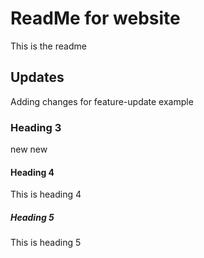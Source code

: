 # ReadMe for website

This is the readme

## Updates

Adding changes for feature-update example

### Heading 3

new
new


#### Heading 4
This is heading 4

##### Heading 5
This is heading 5
